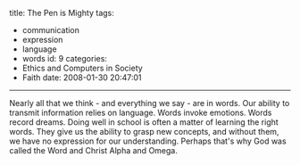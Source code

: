 title: The Pen is Mighty
tags:
  - communication
  - expression
  - language
  - words
id: 9
categories:
  - Ethics and Computers in Society
  - Faith
date: 2008-01-30 20:47:01
---

Nearly all that we think - and everything we say - are in words. Our ability to transmit information relies on language. Words invoke emotions. Words record dreams. Doing well in school is often a matter of learning the right words. They give us the ability to grasp new concepts, and without them, we have no expression for our understanding. Perhaps that's why God was called the Word and Christ Alpha and Omega.